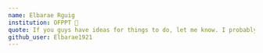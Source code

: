 ```yaml
---
name: Elbarae Rguig
institution: OFPPT 🚩
quote: If you guys have ideas for things to do, let me know. I probably will ignore them
github_user: Elbarae1921
---
```

